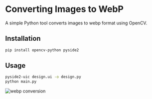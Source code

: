 # Converting Images to WebP
A simple Python tool converts images to webp format using OpenCV.

## Installation

```bash
pip install opencv-python pyside2
```

## Usage

```bash
pyside2-uic design.ui -o design.py
python main.py 
```

![webp conversion](https://www.dynamsoft.com/blog/wp-content/uploads/2021/09/webp-conversion.webp)
